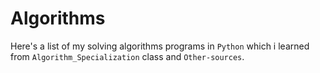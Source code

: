# Algorithms

Here's a list of my solving algorithms programs in `Python` which i learned from `Algorithm_Specialization` class and `Other-sources`.